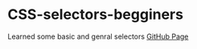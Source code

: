 # CSS-selectors-begginers
Learned some basic and genral selectors
[GitHub Page](https://github.com/shahfaidrabbani/CSS-selectors-begginers.git)

